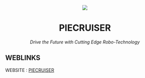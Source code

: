 <p align="center"><img src="https://github.com/piecruiser/piecruiser.github.io/blob/main/A%20robo%20project.jpg"></p>

<h1 align="center">PIECRUISER</h1>
<p align="center">
<i>Drive the Future with Cutting Edge Robo-Technology</i><br></p>


## WEBLINKS

WEBSITE : [PIECRUISER](https://piecruiser.github.io)


